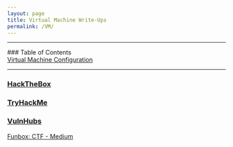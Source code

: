 ```yaml
---
layout: page
title: Virtual Machine Write-Ups
permalink: /VM/
---
```


<hr>
### Table of Contents<br>
<a href="{{ site.baseurl }}/setup">Virtual Machine Configuration</a><br>
<hr>

### [HackTheBox](link)

### [TryHackMe](link)

### [VulnHubs](link)

 <a href="{{ site.baseurl }}/funbox4">Funbox: CTF - Medium</a><br>

